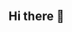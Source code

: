 ## Hi there 👋

<!--
**Liffe93/liffe93** is a ✨ _special_ ✨ repository because its `README.md` (this file) appears on your GitHub profile.


- 🔭 I’m a privacy engineer helping inform the public on how to protect their digital lives. 
- 🌱 I’m currently learning DevSecOps.
- 👯 I’m looking to collaborate on OWASP projects and python apps. 
- 🤔 I’m looking for help with secure code by design. 
- 💬 Ask me about hosting learning events. 
- 😄 Pronouns: she/her
- ⚡ Fun fact: I love building hardware with arduino and raspberry pi 
